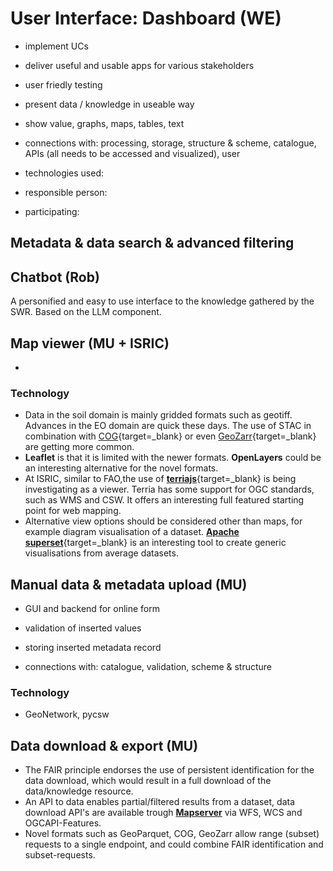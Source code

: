 # User Interface: Dashboard (WE)

- implement UCs
- deliver useful and usable apps for various stakeholders
- user friedly testing
- present data / knowledge in useable way
- show value, graphs, maps, tables, text

- connections with: processing, storage, structure & scheme, catalogue, APIs (all needs to be accessed and visualized), user
- technologies used:
- responsible person:
- participating:


## Metadata & data search & advanced filtering

## Chatbot (Rob)

A personified and easy to use interface to the knowledge gathered by the SWR. Based on the LLM component.

## Map viewer (MU + ISRIC)

-

### Technology

- Data in the soil domain is mainly gridded formats such as geotiff. Advances in the EO domain are quick these days. The use of STAC in combination with [COG](https://www.cogeo.org/){target=_blank} or even [GeoZarr](https://github.com/zarr-developers/geozarr-spec){target=_blank} are getting more common. 
- **Leaflet** is that it is limited with the newer formats. **OpenLayers** could be an interesting alternative for the novel formats.
- At ISRIC, similar to FAO,the use of [**terriajs**](https://terria.io/){target=_blank} is being investigating as a viewer. Terria has some support for OGC standards, such as WMS and CSW. It offers an interesting full featured starting point for web mapping.
- Alternative view options should be considered other than maps, for example diagram visualisation of a dataset. [**Apache superset**](https://superset.apache.org/){target=_blank} is an interesting tool to create generic visualisations from average datasets.


## Manual data & metadata upload (MU)

- GUI and backend for online form
- validation of inserted values
- storing inserted metadata record

- connections with: catalogue, validation, scheme & structure

### Technology
- GeoNetwork, pycsw

## Data download & export (MU)

- The FAIR principle endorses the use of persistent identification for the data download, which would result in a full download of the data/knowledge resource.
- An API to data enables partial/filtered results from a dataset, data download API's are available trough [**Mapserver**](publication.md#map-server) via WFS, WCS and OGCAPI-Features.
- Novel formats such as GeoParquet, COG, GeoZarr allow range (subset) requests to a single endpoint, and could combine FAIR identification and subset-requests.
